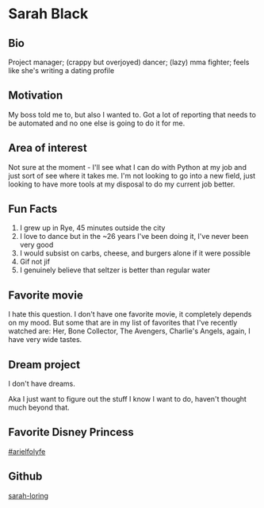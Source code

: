 # Sarah Black

## Bio
Project manager; (crappy but overjoyed) dancer; (lazy) mma fighter; feels like she's writing a dating profile

## Motivation
My boss told me to, but also I wanted to. Got a lot of reporting that needs to be automated and no one else is going to do it for me.

## Area of interest
Not sure at the moment - I'll see what I can do with Python at my job and just sort of see where it takes me. I'm not looking to go into a new field, just looking to have more tools at my disposal to do my current job better.

## Fun Facts
1. I grew up in Rye, 45 minutes outside the city
2. I love to dance but in the ~26 years I've been doing it, I've never been very good
3. I would subsist on carbs, cheese, and burgers alone if it were possible
4. Gif not jif
5. I genuinely believe that seltzer is better than regular water

## Favorite movie
I hate this question. I don't have one favorite movie, it completely depends on my mood. But some that are in my list of favorites that I've recently watched are: Her, Bone Collector, The Avengers, Charlie's Angels, again, I have very wide tastes.

## Dream project
I don't have dreams.

Aka I just want to figure out the stuff I know I want to do, haven't thought much beyond that.

## Favorite Disney Princess
[#arielfolyfe](https://www.youtube.com/watch?v=SXKlJuO07eM "Part of Your World")

## Github
[sarah-loring](https://github.com/sarah-loring/nyu-python "github")
